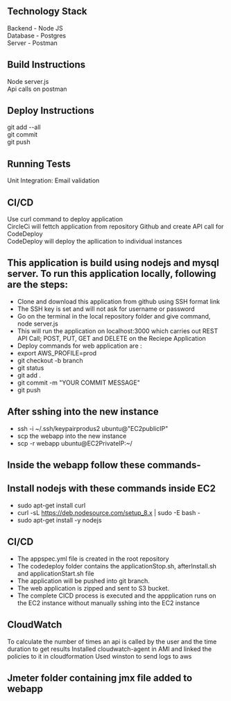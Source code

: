## Technology Stack

Backend - Node JS<br>
Database - Postgres<br>
Server - Postman<br>

## Build Instructions

Node server.js<br>
Api calls on postman<br>

## Deploy Instructions

git add --all<br>
git commit<br>
git push<br>

## Running Tests

Unit Integration: Email validation<br>

## CI/CD

Use curl command to deploy application<br>
CircleCi will fettch application from repository Github and create API call for CodeDeploy<br>
CodeDeploy will deploy the apllication to individual instances<br>

## This application is build using nodejs and mysql server. To run this application locally, following are the steps:

- Clone and download this application from github using SSH format link
- The SSH key is set and will not ask for username or password
- Go on the terminal in the local repository folder and give command, node server.js
- This will run the application on localhost:3000 which carries out REST API Call; POST, PUT, GET and DELETE on the Reciepe Application
- Deploy commands for web application are :
- export AWS_PROFILE=prod
- git checkout -b branch
- git status
- git add .
- git commit -m "YOUR COMMIT MESSAGE"
- git push

## After sshing into the new instance

- ssh -i ~/.ssh/keypairprodus2 ubuntu@"EC2publicIP"
- scp the webapp into the new instance
- scp -r webapp ubuntu@EC2PrivateIP:~/

## Inside the webapp follow these commands-

## Install nodejs with these commands inside EC2

- sudo apt-get install curl
- curl -sL https://deb.nodesource.com/setup_8.x | sudo -E bash -
- sudo apt-get install -y nodejs

## CI/CD

- The appspec.yml file is created in the root repository
- The codedeploy folder contains the applicationStop.sh, afterInstall.sh and applicationStart.sh file
- The application will be pushed into git branch.
- The web application is zipped and sent to S3 bucket.
- The complete CICD process is executed and the appplication runs on the EC2 instance without manually sshing into the EC2 instance

## CloudWatch

To calculate the number of times an api is called by the user and the time duration to get results
Installed cloudwatch-agent in AMI and linked the policies to it in cloudformation
Used winston to send logs to aws

## Jmeter folder containing jmx file added to webapp

